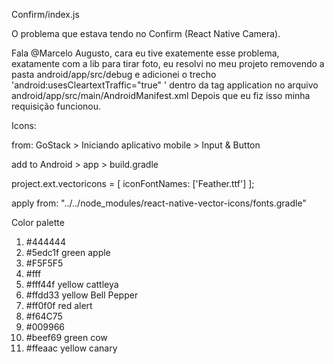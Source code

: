 
Confirm/index.js

  O problema que estava tendo no Confirm (React Native Camera).

  Fala @Marcelo Augusto, cara eu tive exatemente esse problema, exatamente com a lib para tirar foto, eu resolvi no meu projeto removendo a pasta android/app/src/debug e adicionei o trecho 'android:usesCleartextTraffic="true" ' dentro da tag application no arquivo android/app/src/main/AndroidManifest.xml
  Depois que eu fiz isso minha requisição funcionou.

Icons:

  from: GoStack > Iniciando aplicativo mobile > Input & Button

  add to Android > app > build.gradle

  project.ext.vectoricons = [
    iconFontNames: ['Feather.ttf']
  ];

apply from: "../../node_modules/react-native-vector-icons/fonts.gradle"

Color palette
  1.  #444444
  2.  #5edc1f green apple
  3.  #F5F5F5
  3.  #fff
  4.  #fff44f yellow cattleya
  5.  #ffdd33 yellow Bell Pepper
  6.  #ff0f0f red alert
  7.  #f64C75
  8.  #009966
  9.  #beef69 green cow
  10. #ffeaac yellow canary
